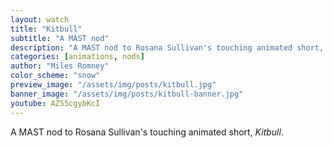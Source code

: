 ```yaml
---
layout: watch
title: "Kitbull"
subtitle: "A MAST nod"
description: "A MAST nod to Rosana Sullivan's touching animated short, Kitbull"
categories: [animations, nods]
author: "Miles Romney"
color_scheme: "snow"
preview_image: "/assets/img/posts/kitbull.jpg"
banner_image: "/assets/img/posts/kitbull-banner.jpg"
youtube: AZS5cgybKcI
---
```


A MAST nod to Rosana Sullivan's touching animated short, _Kitbull_.
